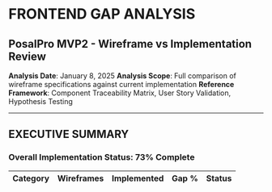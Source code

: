 # FRONTEND GAP ANALYSIS
## PosalPro MVP2 - Wireframe vs Implementation Review

**Analysis Date**: January 8, 2025
**Analysis Scope**: Full comparison of wireframe specifications against current implementation
**Reference Framework**: Component Traceability Matrix, User Story Validation, Hypothesis Testing

---

## EXECUTIVE SUMMARY

### Overall Implementation Status: **73% Complete**

| Category | Wireframes | Implemented | Gap % | Status |
|----------|-----------|-------------|-------|---------|